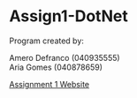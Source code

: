 # Assign1-DotNet
 
Program created by: 

Amero Defranco (040935555)<br>
Aria Gomes (040878659)

<a href="https://ameroassignone.azurewebsites.net/"> Assignment 1 Website </a>
